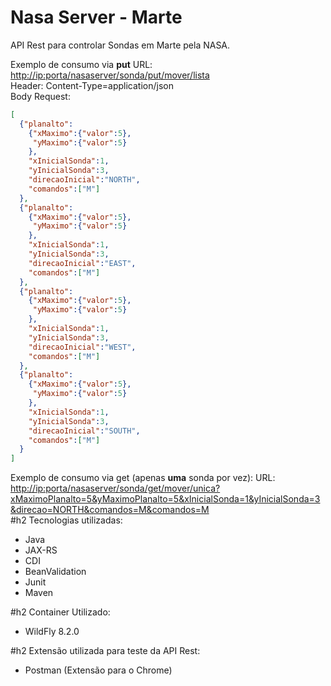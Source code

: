 # Nasa Server - Marte
API Rest para controlar Sondas em Marte pela NASA.

Exemplo de consumo via <b>put</b>
URL: <a href="http://localhost:8080/nasaserver/sonda/put/mover/lista" target="_blank">http://ip:porta/nasaserver/sonda/put/mover/lista</a><br />
Header:
Content-Type=application/json<br />
Body Request:
```json
[
  {"planalto":
    {"xMaximo":{"valor":5},
     "yMaximo":{"valor":5}
    },
    "xInicialSonda":1,
    "yInicialSonda":3,
    "direcaoInicial":"NORTH",
    "comandos":["M"]
  },
  {"planalto":
    {"xMaximo":{"valor":5},
     "yMaximo":{"valor":5}
    },
    "xInicialSonda":1,
    "yInicialSonda":3,
    "direcaoInicial":"EAST",
    "comandos":["M"]
  },
  {"planalto":
    {"xMaximo":{"valor":5},
     "yMaximo":{"valor":5}
    },
    "xInicialSonda":1,
    "yInicialSonda":3,
    "direcaoInicial":"WEST",
    "comandos":["M"]
  },
  {"planalto":
    {"xMaximo":{"valor":5},
     "yMaximo":{"valor":5}
    },
    "xInicialSonda":1,
    "yInicialSonda":3,
    "direcaoInicial":"SOUTH",
    "comandos":["M"]
  }
]
```
Exemplo de consumo via get (apenas <b>uma</b> sonda por vez):
URL:
<a href="http://localhost:8080/nasaserver/sonda/get/mover/unica?xMaximoPlanalto=5&yMaximoPlanalto=5&xInicialSonda=1&yInicialSonda=3&direcao=NORTH&comandos=M&comandos=M">http://ip:porta/nasaserver/sonda/get/mover/unica?xMaximoPlanalto=5&yMaximoPlanalto=5&xInicialSonda=1&yInicialSonda=3&direcao=NORTH&comandos=M&comandos=M</a>
<br />
#h2 Tecnologias utilizadas:
- Java
- JAX-RS
- CDI
- BeanValidation
- Junit
- Maven
 
#h2 Container Utilizado:
- WildFly 8.2.0
 
#h2 Extensão utilizada para teste da API Rest:
- Postman (Extensão para o Chrome)
